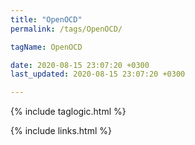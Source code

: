 ```yaml
---
title: "OpenOCD"
permalink: /tags/OpenOCD/

tagName: OpenOCD

date: 2020-08-15 23:07:20 +0300
last_updated: 2020-08-15 23:07:20 +0300

---
```


{% include taglogic.html %}

{% include links.html %}
